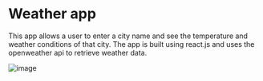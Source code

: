 # Weather app

This app allows a user to enter a city name and see the temperature and weather conditions of that city. The app is built using react.js and uses the openweather api 
to retrieve weather data.

![image](https://github.com/johnnyd81/weather-app/assets/95863021/947e8fef-5caf-4e41-9bf8-4737f3da124e)




